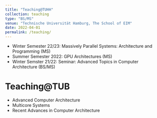```yaml
---
title: "Teaching@TUHH"
collection: teaching
type: "BS/MS"
venue: "Technische Universität Hamburg, The School of EIM"
date: 2022-04-01
permalink: /teaching/
---
```

* Winter Semester 22/23: Massively Parallel Systems: Architecture and Programming (MS)
* Summer Semester 2022: GPU Architectures (MS)
* Winter Semster 21/22: <a href="https://e-learning.tuhh.de/studip/dispatch.php/course/details?sem_id=af798ae899c84198398e273cb961e333&again=yes" style="text-decoration:none">Seminar: Advanced Topics in Computer Architecture (BS/MS) </a>

Teaching@TUB 
===
* Advanced Computer Architecture
* Multicore Systems
* Recent Advances in Computer Architecture
